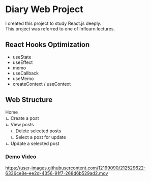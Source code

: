 # Diary Web Project

I created this project to study React.js deeply.  
This project was referred to one of Inflearn lectures.

## React Hooks Optimization

- useState
- useEffect
- memo
- useCallback
- useMemo
- createContext / useContext

## Web Structure

Home  
ㄴ Create a post  
ㄴ View posts  
&nbsp;&nbsp;&nbsp;&nbsp;ㄴ Delete selected posts  
&nbsp;&nbsp;&nbsp;&nbsp;ㄴ Select a post for update  
ㄴ Update a selected post

### Demo Video

https://user-images.githubusercontent.com/12199090/212529622-6336ce8e-ee2d-4356-91f7-268d6b529ad2.mov
